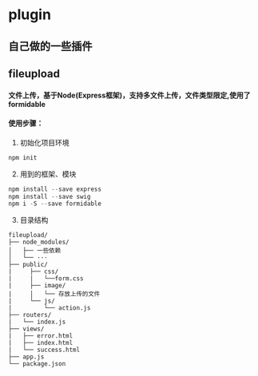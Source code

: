 # plugin
自己做的一些插件
----------------
## fileupload
#### 文件上传，基于Node(Express框架)，支持多文件上传，文件类型限定,使用了formidable
#### 使用步骤：
1. 初始化项目环境
```javascript
npm init
```
2. 用到的框架、模块
```javascript
npm install --save express
npm install --save swig
npm i -S --save formidable
```
3. 目录结构
```
fileupload/
├── node_modules/
│   ├── 一些依赖
│   └── ···
├── public/
|     ├── css/
|     |   └──form.css
|     ├── image/
|     │   └── 存放上传的文件
|     └── js/
|         └── action.js
├── routers/
|   └── index.js
├── views/
|   ├── error.html
|   ├── index.html
|   └── success.html
├── app.js      
└── package.json
```
